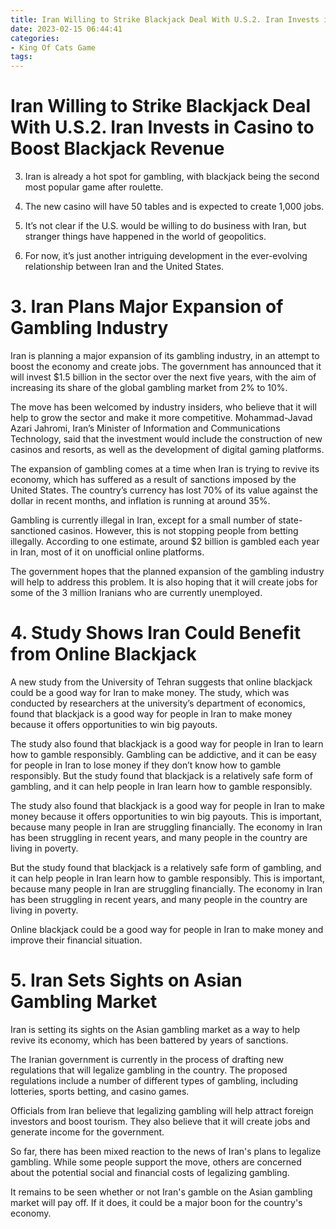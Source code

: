 ```yaml
---
title: Iran Willing to Strike Blackjack Deal With U.S.2. Iran Invests in Casino to Boost Blackjack Revenue
date: 2023-02-15 06:44:41
categories:
- King Of Cats Game
tags:
---
```



#  Iran Willing to Strike Blackjack Deal With U.S.2. Iran Invests in Casino to Boost Blackjack Revenue

3. Iran is already a hot spot for gambling, with blackjack being the second most popular game after roulette.

4. The new casino will have 50 tables and is expected to create 1,000 jobs.

5. It’s not clear if the U.S. would be willing to do business with Iran, but stranger things have happened in the world of geopolitics.

6. For now, it’s just another intriguing development in the ever-evolving relationship between Iran and the United States.

# 3. Iran Plans Major Expansion of Gambling Industry

Iran is planning a major expansion of its gambling industry, in an attempt to boost the economy and create jobs. The government has announced that it will invest $1.5 billion in the sector over the next five years, with the aim of increasing its share of the global gambling market from 2% to 10%.

The move has been welcomed by industry insiders, who believe that it will help to grow the sector and make it more competitive. Mohammad-Javad Azari Jahromi, Iran’s Minister of Information and Communications Technology, said that the investment would include the construction of new casinos and resorts, as well as the development of digital gaming platforms.

The expansion of gambling comes at a time when Iran is trying to revive its economy, which has suffered as a result of sanctions imposed by the United States. The country’s currency has lost 70% of its value against the dollar in recent months, and inflation is running at around 35%.

Gambling is currently illegal in Iran, except for a small number of state-sanctioned casinos. However, this is not stopping people from betting illegally. According to one estimate, around $2 billion is gambled each year in Iran, most of it on unofficial online platforms.

The government hopes that the planned expansion of the gambling industry will help to address this problem. It is also hoping that it will create jobs for some of the 3 million Iranians who are currently unemployed.

# 4. Study Shows Iran Could Benefit from Online Blackjack

A new study from the University of Tehran suggests that online blackjack could be a good way for Iran to make money. The study, which was conducted by researchers at the university’s department of economics, found that blackjack is a good way for people in Iran to make money because it offers opportunities to win big payouts.

The study also found that blackjack is a good way for people in Iran to learn how to gamble responsibly. Gambling can be addictive, and it can be easy for people in Iran to lose money if they don’t know how to gamble responsibly. But the study found that blackjack is a relatively safe form of gambling, and it can help people in Iran learn how to gamble responsibly.

The study also found that blackjack is a good way for people in Iran to make money because it offers opportunities to win big payouts. This is important, because many people in Iran are struggling financially. The economy in Iran has been struggling in recent years, and many people in the country are living in poverty.

But the study found that blackjack is a relatively safe form of gambling, and it can help people in Iran learn how to gamble responsibly. This is important, because many people in Iran are struggling financially. The economy in Iran has been struggling in recent years, and many people in the country are living in poverty.

Online blackjack could be a good way for people in Iran to make money and improve their financial situation.

# 5. Iran Sets Sights on Asian Gambling Market

Iran is setting its sights on the Asian gambling market as a way to help revive its economy, which has been battered by years of sanctions.

The Iranian government is currently in the process of drafting new regulations that will legalize gambling in the country. The proposed regulations include a number of different types of gambling, including lotteries, sports betting, and casino games.

Officials from Iran believe that legalizing gambling will help attract foreign investors and boost tourism. They also believe that it will create jobs and generate income for the government.

So far, there has been mixed reaction to the news of Iran's plans to legalize gambling. While some people support the move, others are concerned about the potential social and financial costs of legalizing gambling.

It remains to be seen whether or not Iran's gamble on the Asian gambling market will pay off. If it does, it could be a major boon for the country's economy.
